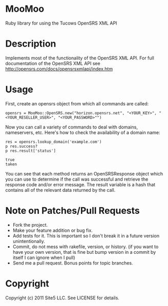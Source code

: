 MooMoo
======

Ruby library for using the Tucows OpenSRS XML API

Description
==========

Implements most of the functionality of the OpenSRS XML API. For full documentation of the OpenSRS XML API see http://opensrs.com/docs/opensrsxmlapi/index.htm

Usage
=====

First, create an opensrs object from which all commands are called:

    opensrs = MooMoo::OpenSRS.new("horizon.opensrs.net", "<YOUR_KEY>", "<YOUR_RESELLER_USER>", "<YOUR_PASSWORD>"")

Now you can call a variety of commands to deal with domains, nameservers, etc. Here's how to check the availability of a domain name:

    res = opensrs.lookup_domain('example.com')
    p res.success?
    p res.result['status']

    true
    taken

You can see that each method returns an OpenSRSResponse object which you can use to determine if the call was successful and retrieve the response code and/or error message.
The result variable is a hash that contains all of the relevant data returned by the call.


Note on Patches/Pull Requests
=======
 
* Fork the project.
* Make your feature addition or bug fix.
* Add tests for it. This is important so I don't break it in a
  future version unintentionally.
* Commit, do not mess with rakefile, version, or history.
  (if you want to have your own version, that is fine but bump version in a commit by itself I can ignore when I pull)
* Send me a pull request. Bonus points for topic branches.

Copyright
=========

Copyright (c) 2011 Site5 LLC. See LICENSE for details.

